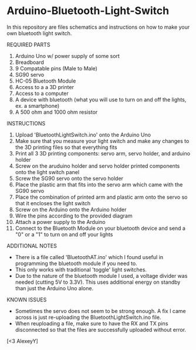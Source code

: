 # Arduino-Bluetooth-Light-Switch
In this repository are files schematics and instructions on how to make your own bluetooth light switch.

REQUIRED PARTS
1. Arduino Uno w/ power supply of some sort
2. Breadboard
3. 9 Compatable pins (Male to Male)
4. SG90 servo
5. HC-05 Bluetooth Module
6. Access to a a 3D printer
7. Access to a computer
8. A device with bluetooth (what you will use to turn on and off the lights, ex. a smartphone)
9. A 500 ohm and 1000 ohm resistor

INSTRUCTIONS
1. Upload 'BluetoothLightSwitch.ino' onto the Arduino Uno
2. Make sure that you measure your light switch and make any changes to the 3D printing files so that everything fits
3. Print all 3 3D printing components: servo arm, servo holder, and arduino holder
4. Screw on the aruduino holder and servo holder printed components onto the light switch panel
5. Screw the SG90 servo onto the servo holder
6. Place the plastic arm that fits into the servo arm which came with the SG90 servo
7. Place the combination of printed arm and plastic arm onto the servo so that it encloses the light switch
8. Screw on the Arduino onto the Arduino holder
9. Wire the pins according to the provided diagram
10. Attach a power supply to the Arduino
11. Connect to the Bluetooth Module on your bluetooth device and send a "0" or a "1" to turn on and off your lights

ADDITIONAL NOTES
- There is a file called 'BluetoothAT.ino' which I found useful in programming the bluetooth module if you need to.
- This only works with traditional 'toggle' light switches.
- Due to the nature of the bluetooth module I used, a voltage divider was needed (cutting 5V to 3.3V). This uses additional energy on standby than just the Arduino Uno alone.

KNOWN ISSUES
- Sometimes the servo does not seem to be strong enough. A fix I came across is just re-uploading the BluetoothLightSwitch.ino file.
- When reuploading a file, make sure to have the RX and TX pins disconnected so that the files are successfully uploaded without error.

[<3 AlexeyY]
